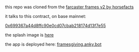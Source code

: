 this repo was cloned from the [farcaster frames v2 by horsefacts](https://github.com/farcasterxyz/frames-v2-demo)

it talks to this contract, on base mainnet:

[0x699367a44d8ffc90e0cd07cbab218174d13f7e55](https://basescan.org/address/0x699367a44d8ffc90e0cd07cbab218174d13f7e55#code)

the splash image is [here](https://github.com/jpfraneto/images/blob/main/splash222.png?raw=true)

the app is deployed here: [framesgiving.anky.bot](https://framesgiving.anky.bot)
